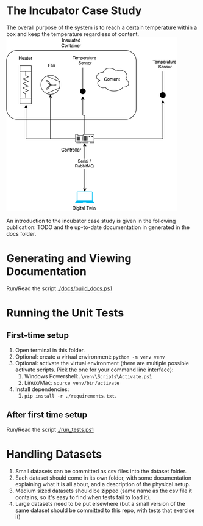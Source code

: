 # The Incubator Case Study

The overall purpose of the system is to reach a certain temperature within a box and keep the temperature regardless of content.
![Incubator](figures/system.png)

An introduction to the incubator case study is given in the following publication: TODO
and the up-to-date documentation in generated in the docs folder.

# Generating and Viewing Documentation

Run/Read the script [./docs/build_docs.ps1](./docs/build_docs.ps1)

# Running the Unit Tests

## First-time setup
1. Open terminal in this folder.
2. Optional: create a virtual environment: `python -m venv venv`
3. Optional: activate the virtual environment (there are multiple possible activate scripts. Pick the one for your command line interface): 
   1. Windows Powershell:`.\venv\Scripts\Activate.ps1` 
   2. Linux/Mac: `source venv/bin/activate`
4. Install dependencies:
   1. `pip install -r ./requirements.txt`.
   
## After first time setup

Run/Read the script [./run_tests.ps1](./run_tests.ps1)

# Handling Datasets

1. Small datasets can be committed as csv files into the dataset folder.
2. Each dataset should come in its own folder, with some documentation explaining what it is all about, and a description of the physical setup.
3. Medium sized datasets should be zipped (same name as the csv file it contains, so it's easy to find when tests fail to load it).
4. Large datasets need to be put elsewhere (but a small version of the same dataset should be committed to this repo, with tests that exercise it)
